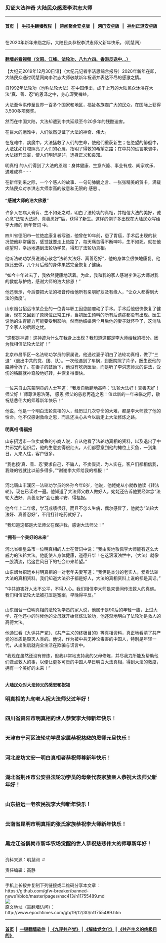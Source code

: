 ### 见证大法神奇 大陆民众感恩李洪志大师
------------------------

#### [首页](https://github.com/gfw-breaker/banned-news1/blob/master/README.md) &nbsp;&nbsp;|&nbsp;&nbsp; [手把手翻墙教程](https://github.com/gfw-breaker/guides/wiki) &nbsp;&nbsp;|&nbsp;&nbsp; [禁闻聚合安卓版](https://github.com/gfw-breaker/bn-android) &nbsp;&nbsp;|&nbsp;&nbsp; [网门安卓版](https://github.com/oGate2/oGate) &nbsp;&nbsp;|&nbsp;&nbsp; [神州正道安卓版](https://github.com/SzzdOgate/update) 



<div><img alt="" class="aligncenter wp-post-image" src="http://i.epochtimes.com/assets/uploads/2019/12/2019-12-28-1912202145084636-600x400.jpg"/>
<div class="red16 caption">
 <p>
  在2020年新年来临之际，大陆民众恭祝李洪志师父新年快乐。（明慧网）
 </p>
</div>
</div><hr/>

#### [翻墙必看视频（文昭、江峰、法轮功、八九六四、香港反送中...）](https://github.com/gfw-breaker/banned-news1/blob/master/pages/link3.md)

<div><p>
 【大纪元2019年12月30日讯】（大纪元记者李洁思综合报导）2020年新年在即，大陆民众通过明慧网向李洪志大师敬献新年祝语并表达不尽的感激之情。
</p>
<p>
 自1992年法轮功（也称法轮大法）在中国传出，成千上万的大陆民众沐浴在大法“真、善、忍”的恩泽之中，身心深受裨益。
</p>
<p>
 大法至今洪传至世界一百多个国家和地区，福祉各族裔广大的民众，在国际上获得3,500多项褒奖。
</p>
<p>
 然而在中国大陆，大法却遭到中共延续至今20多年的残酷迫害。
</p>
<p>
 在巨大的磨难中，人们依然见证了大法的神奇、伟大。
</p>
<p>
 在危难中、病魔中，大法拯救了人们的生命，使他们重获新生；在绝望的徘徊中，大法犹如灯塔照亮了人们的心扉，指明了得救的希望之路；在中共的谎言欺骗中，大法拨开云雾，使人们明辨是非，选择正义和良知。
</p>
<p>
 <ok href="http://www.epochtimes.com/gb/tag/%E6%98%8E%E7%9C%9F%E7%9B%B8.html">
  明真相
 </ok>
 的人们得到了大法的恩赐：身体健康、生意兴隆、事业有成、阖家欢乐、遇难成祥⋯⋯
</p>
<p>
 在新年到来之际，一个个感人的故事、一句句肺腑之言、一张张精美的贺卡，满载大陆民众对李洪志大师崇高的敬意和无限的
 <ok href="http://www.epochtimes.com/gb/tag/%E6%84%9F%E6%81%A9.html">
  感恩
 </ok>
 。
</p>
<h4>
 “感谢大师的浩大佛恩”
</h4>
<p>
 许多人在病入膏肓、生不如死之时，明白了法轮功的真相，并相信大法的美好，诚心念“法轮大法好、真善忍好”后，获得了新生。这样的例子多出现在大陆民众写给李大师的
 <ok href="http://www.epochtimes.com/gb/tag/%E6%96%B0%E5%B9%B4%E8%B4%BA%E8%AF%8D.html">
  新年贺词
 </ok>
 中。
</p>
<p>
 四川省德阳市一位绝症康复者写道，他曾在10年前，患了胃癌，手术后出现的状况使他非常痛苦，感觉就要走上绝路了，每天痛苦得不断呻吟，生不如死。就在他绝望时，幸运地遇到法轮功学员，得知了法轮功真相。
</p>
<p>
 他听法轮功学员说诚心敬念“法轮大法好、真善忍好”，他的身体会很快地康复。他照此去做，几个月后他的身体果然完全恢复了健康。
</p>
<p>
 “如今十年过去了，我依然健康地活着。为此，我和我的家人感谢李洪志大师对我的救度与护佑，感谢大师的浩大佛恩！”
</p>
<p>
 他还表示，今后要把大法的福音传给他所有亲朋好友及有缘人，“让众人都得到大法的救度”。
</p>
<p>
 山东烟台招远市某企业的一位青年职工因患脑瘤动了手术。手术后他很快恢复了健康，现在又回到了原岗位正常工作，当初医生预料的所有后遗症都没有出现。医生说他的生育能力可能要受到影响，然而他结婚两个月后他的妻子就怀孕了，这消除了全家人的后顾之忧。
</p>
<p>
 “这都是神迹！这神迹为什么在我身上出现？我知道这都是李大师给我的福分。因为我相信法轮大法好！”
</p>
<p>
 北京市昌平区一名法轮功学员的家属说，他通过妻子明白了法轮功真相，做了“三退”（退出中共的党、团、队）。一次他遇到了车祸，到医院照了片子，医生说他的胳膊骨折了。在妻子的鼓励下，他没有吃药医治，而是听了李洪志师父的讲法，受伤的胳膊就神奇般地好转，并恢复得很快。
</p>
<p>
 <ok href="http://i.epochtimes.com/assets/uploads/2019/12/2019-12-28-1912200730588393.jpg">
  <img alt="" class="wp-image-11755704 aligncenter" src="http://i.epochtimes.com/assets/uploads/2019/12/2019-12-28-1912200730588393-600x402.jpg"/>
 </ok>
</p>
<p>
 一位来自山东蒙阴县的人士写道：“我发自肺腑地高呼：‘法轮大法好！真善忍好！师父好！’师尊洪恩浩荡，
 <ok href="http://www.epochtimes.com/gb/tag/%E6%84%9F%E6%81%A9.html">
  感恩
 </ok>
 师父的慈悲再造之恩！值此新的一年来临之际，敬祝慈悲伟大的师尊新年快乐！”
</p>
<p>
 他说，他是一个明白法轮真相的人，经历过几次夺命的大难，都是李大师救了他的性命。他不仅感谢救命之恩，而且还决心从今以后走上大法修炼之路。
</p>
<h4>
 <ok href="http://www.epochtimes.com/gb/tag/%E6%98%8E%E7%9C%9F%E7%9B%B8.html">
  明真相
 </ok>
 得福报
</h4>
<p>
 山东招远市一位卖咸鱼的小商人说，自从他看了法轮功真相的资料，以及退出了中共邪党的组织后，他的生意变得很红火。人们都愿意到他的摊位上买鱼，一到集日，人来人往，客户很多。
</p>
<p>
 “我也按‘真、善、忍’要求自己，不骗人，不卖假货，为人实在，客户们都相信我，我赚的钱就比以前多得多。”“谢谢李大师给我的福报！”
</p>
<p>
 <ok href="http://i.epochtimes.com/assets/uploads/2019/12/2019-12-29-1912060916544773.jpg">
  <img alt="" class="wp-image-11755756 aligncenter" src="http://i.epochtimes.com/assets/uploads/2019/12/2019-12-29-1912060916544773-600x395.jpg"/>
 </ok>
</p>
<p>
 河北唐山丰润区一法轮功学员的外孙今年8岁，他说，他姥姥从小就教他读《转法轮》，现在已读过一遍。他知道了大法师父教人做好人。姥姥还告诉他要经常念“法轮大法好、真善忍好”会让他平安、得福报。
</p>
<p>
 他今年上二年级，学习成绩很好，而且不怎么生病，偶尔感冒了，他就念“法轮大法好、真善忍好”，不用打针吃药就好了。
</p>
<p>
 “我知道这都是大法师父在保护我，感谢大法师父！”
</p>
<h4>
 “拥有一个美好的未来”
</h4>
<p>
 河北省秦皇岛市一位明真相的人士在贺词中说：“我由衷地敬佩李大师能有这么大威力的法轮大法。他能使人身体健康，道德升华！在这滚滚浊世中，（大法）就像一股清流，给这世风日下的社会带来希望。”
</p>
<p>
 山东烟台招远乡村明真相的一对老年夫妻写道：“我俩是本分的老实人，爱看法轮大法的真相资料。我们知道大法弟子都是好人，大法的真相资料上说的都是真话。”
</p>
<p>
 “中共迫害好人太不公平，不得人心。我们相信李大师是来世间传法救人的真佛。我们相信法轮大法被打压是冤案，早晚得平反。”
</p>
<p>
 <ok href="http://i.epochtimes.com/assets/uploads/2019/12/2019-12-28-1912030423507147.jpg">
  <img alt="" class="wp-image-11755531 aligncenter" src="http://i.epochtimes.com/assets/uploads/2019/12/2019-12-28-1912030423507147-600x395.jpg"/>
 </ok>
</p>
<p>
 山东烟台一位明真相的法轮功学员的家人说，他属于是90后的年轻一族，上过大学，在他还小的时候他的父母就开始修炼法轮功，他逐渐地明白了法轮功是救人的高德大法。
</p>
<p>
 他通过看《九评共产党》、《共产主义的终极目的》等真相资料，真正地看清了共产党的本质是毁灭人类的。他说，作为被中共无神论毒害的中国人，特别是年轻一代，从出生后就完全生活在欺骗与谎言中。
</p>
<p>
 “我现在虽然还没有修炼，但我非常地支持我的父母修炼，并尽我力所能及帮助他们做点救人的事，以便让更多可贵的中国人早日明白大法真相，得到大法的救度，拥有一个美好的未来！”
</p>
<p>
 <ok href="http://i.epochtimes.com/assets/uploads/2019/12/2019-12-28-1912040605267159.jpg">
  <img alt="" class="wp-image-11755554 aligncenter" src="http://i.epochtimes.com/assets/uploads/2019/12/2019-12-28-1912040605267159-600x448.jpg"/>
 </ok>
</p>
<h4>
 大陆民众对大法师父的感恩和祝福
</h4>
<h3>
 明真相的九旬老人祝大法师父过年好！
</h3>
<p>
 <ok href="http://i.epochtimes.com/assets/uploads/2019/12/2019-12-29-1912140242476667.jpg">
  <img alt="" class="wp-image-11755763 aligncenter" src="http://i.epochtimes.com/assets/uploads/2019/12/2019-12-29-1912140242476667-600x400.jpg"/>
 </ok>
</p>
<h3>
 四川省资阳市明真相的世人恭贺李大师新年快乐！
</h3>
<p>
 <ok href="http://i.epochtimes.com/assets/uploads/2019/12/2019-12-28-1912120237006440.jpg">
  <img alt="" class="wp-image-11755563 aligncenter" src="http://i.epochtimes.com/assets/uploads/2019/12/2019-12-28-1912120237006440-600x402.jpg"/>
 </ok>
</p>
<h3>
 天津市宁河区法轮功学员家属恭祝慈悲的恩师元旦快乐！
</h3>
<p>
 <ok href="http://i.epochtimes.com/assets/uploads/2019/12/2019-12-28-1912120152182799.jpg">
  <img alt="" class="wp-image-11755574 aligncenter" src="http://i.epochtimes.com/assets/uploads/2019/12/2019-12-28-1912120152182799-600x374.jpg"/>
 </ok>
</p>
<h3>
 河北廊坊文安一明白真相者恭祝师尊新年快乐！
</h3>
<p>
 <ok href="http://i.epochtimes.com/assets/uploads/2019/12/2019-12-28-1912180813266108.jpg">
  <img alt="" class="wp-image-11755580 aligncenter" src="http://i.epochtimes.com/assets/uploads/2019/12/2019-12-28-1912180813266108-600x409.jpg"/>
 </ok>
</p>
<h3>
 湖北省荆州市公安县法轮功学员的母亲代表家族亲人恭祝大法师父新年好！
</h3>
<p>
 <ok href="http://i.epochtimes.com/assets/uploads/2019/12/2019-12-28-1912230147466670.jpg">
  <img alt="" class="wp-image-11755609 aligncenter" src="http://i.epochtimes.com/assets/uploads/2019/12/2019-12-28-1912230147466670-600x393.jpg"/>
 </ok>
</p>
<h3>
 山东招远一老农民祝李大师新年快乐！
</h3>
<p>
 <ok href="http://i.epochtimes.com/assets/uploads/2019/12/2019-12-28-1912190421539554.jpg">
  <img alt="" class="wp-image-11755619 aligncenter" src="http://i.epochtimes.com/assets/uploads/2019/12/2019-12-28-1912190421539554.jpg"/>
 </ok>
</p>
<h3>
 云南省昆明市明真相的张氏家族恭祝李大师新年快乐！
</h3>
<p>
 <ok href="http://i.epochtimes.com/assets/uploads/2019/12/2019-12-28-1912200246182885.jpg">
  <img alt="" class="wp-image-11755636 aligncenter" src="http://i.epochtimes.com/assets/uploads/2019/12/2019-12-28-1912200246182885-600x460.jpg"/>
 </ok>
</p>
<h3>
 黑龙江省鹤岗市新华农场觉醒的世人恭祝慈悲伟大的师尊新年好！
</h3>
<p>
 <ok href="http://i.epochtimes.com/assets/uploads/2019/12/2019-12-28-1912230940558229.jpg">
  <img alt="" class="wp-image-11755651 aligncenter" src="http://i.epochtimes.com/assets/uploads/2019/12/2019-12-28-1912230940558229-600x433.jpg"/>
 </ok>
</p>
<p>
 资料来源：明慧网  #
</p>
<p>
 责任编辑：高静
</p>
</div>
<hr/>
手机上长按并复制下列链接或二维码分享本文章：<br/>
https://github.com/gfw-breaker/banned-news1/blob/master/pages/nsc413/n11755489.md <br/>
<a href='https://github.com/gfw-breaker/banned-news1/blob/master/pages/nsc413/n11755489.md'><img src='https://github.com/gfw-breaker/banned-news1/blob/master/pages/nsc413/n11755489.md.png'/></a> <br/>
原文地址（需翻墙访问）：http://www.epochtimes.com/gb/19/12/30/n11755489.htm


------------------------
#### [首页](https://github.com/gfw-breaker/banned-news1/blob/master/README.md) &nbsp;|&nbsp; [一键翻墙软件](https://github.com/gfw-breaker/nogfw/blob/master/README.md) &nbsp;| [《九评共产党》](https://github.com/gfw-breaker/9ping.md/blob/master/README.md#九评之一评共产党是什么) | [《解体党文化》](https://github.com/gfw-breaker/jtdwh.md/blob/master/README.md) | [《共产主义的终极目的》](https://github.com/gfw-breaker/gczydzjmd.md/blob/master/README.md)


<img src='http://gfw-breaker.win/banned-news/pages/nsc413/n11755489.md' width='0px' height='0px'/>